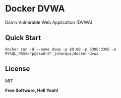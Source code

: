 Docker DVWA
============

Damn Vulnerable Web Application (DVWA)

Quick Start
-----------

`docker run -d --name dvwa -p 80:80 -p 3306:3306 -e MYSQL_PASS="p@ssw0rd" jcherqui/docker-dvwa`

License
----

MIT


**Free Software, Hell Yeah!**
